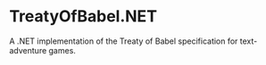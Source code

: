 TreatyOfBabel.NET
=================

A .NET implementation of the Treaty of Babel specification for text-adventure games.

